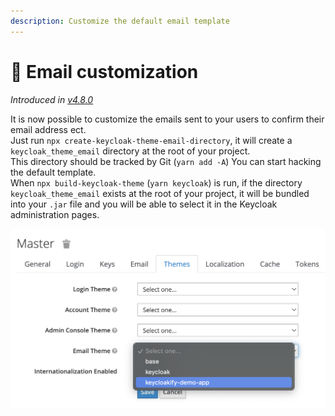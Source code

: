 ```yaml
---
description: Customize the default email template
---
```


# 📧 Email customization

_Introduced in_ [_v4.8.0_](https://github.com/InseeFrLab/keycloakify/releases/tag/v4.8.0)

It is now possible to customize the emails sent to your users to confirm their email address ect.\
Just run `npx create-keycloak-theme-email-directory`, it will create a `keycloak_theme_email` directory at the root of your project.\
This directory should be tracked by Git (`yarn add -A`) You can start hacking the default template.\
When `npx build-keycloak-theme` (`yarn keycloak`) is run, if the directory `keycloak_theme_email` exists at the root of your project, it will be bundled into your `.jar` file and you will be able to select it in the Keycloak administration pages.

![Selecting your email theme in the Keycloak admin](.gitbook/assets/email.png)


